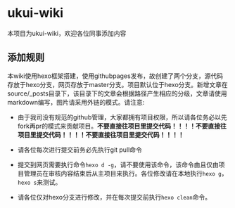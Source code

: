 # ukui-wiki
本项目为ukui-wiki，欢迎各位同事添加内容

## 添加规则
本wiki使用hexo框架搭建，使用githubpages发布，故创建了两个分支，源代码存放于hexo分支，网页存放于master分支。项目默认位于hexo分支。新增文章在source/_posts目录下，该目录下的文章会根据路径产生相应的分级，文章请使用markdown编写，图片请采用外链的模式。请注意:

- 由于我司没有规范的github管理，大家都拥有项目权限，所以请各位务必以先fork再pr的模式来贡献项目。**不要直接往项目里提交代码！！！！不要直接往项目里提交代码！！！！不要直接往项目里提交代码！！！！**

- 请各位每次进行提交前务必先执行git pull命令

- 提交到网页需要执行命令`hexo d -g`，请不要使用该命令，该命令由且仅由项目管理员在审核内容结束后从主项目来执行。各位修改请在本地执行`hexo g`，`hexo s`来测试。

- 请各位仅对hexo分支进行修改，并在每次提交前执行`hexo clean`命令。
